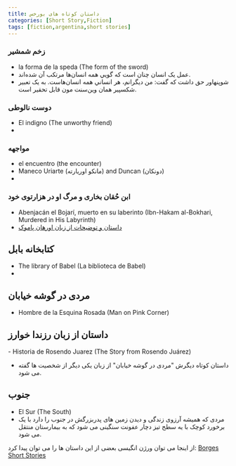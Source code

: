 ```yaml
---
title: داستان کوتاه های بورخس
categories: [Short Story,Fiction]
tags: [fiction,argentina,short stories]
---
```


<style type="text/css"> 
@font-face { font-family: 'Roya'; src: url('../../roya.ttf'); } 
.px-1 {
    font-family: Roya; direction: rtl;
}
.px-1 p {
    font-size:1.5em;
}
/* p { font-family: Roya; direction: rtl; font-size:1.5rem; }  */
/* ul {direction:rtl;font-family: Roya;font-size:1.5rem} */
/* h2 {direction:rtl;font-family: Roya;font-size:2.5rem} */
/* h3 {direction:rtl;font-family: Roya;font-size:2.0rem} */
</style> 

<!-- ## داستان های کوتاه بورخس -->

### زخم شمشیر
- la forma de la speda (The form of the sword)
-  عمل يک انسان چنان است که گويي همه انسان‌ها مرتکب آن شده‌اند.
- شوپنهاور حق داشت که گفت: من ديگرانم، هر انساني همه انسان‌هاست. به يک تعبير شکسپير همان وين‌سنت مون قابل تحقير است.



### دوست نالوطی
- El indigno (The unworthy friend)
- 


### مواجهه
- el encuentro (the encounter)
- Maneco Uriarte (مانکو اوریارته) and Duncan (دونکان)
- 

### ابن حُقان بخاری و مرگ او در هزارتوی خود
- Abenjacán el Bojarí, muerto en su laberinto (Ibn-Hakam al-Bokhari, Murdered in His Labyrinth)
- [داستان و توضیحات از زبان اورهان پاموک](https://www.newyorker.com/podcast/fiction/orhan-pamuk-reads-jorge-luis-borges)


## کتابخانه بابل
- The library of Babel (La biblioteca de Babel)
- 
## مردی در گوشه خیابان
- Hombre de la Esquina Rosada (Man on Pink Corner)

## داستان از زبان رزندا خوارز 
-‌ Historia de Rosendo Juarez (The Story from Rosendo Juárez)
- داستان کوتاه دیگرش "مردی در گوشه خیابان" از زبان یکی دیگر از شخصیت ها گفته می شود.

## جنوب
- El Sur (The South)
- مردی که همیشه آرزوی زندگی و دیدن زمین های پدربزرگش در جنوب را دارد با یک برخورد کوچک با یه سطح تیز دچار عفونت سنگینی می شود که به بیمارستان منتقل می شود. 

از اینجا می توان ورژن انگیسی بعضی از این داستان ها را می توان پیدا کرد:
[Borges Short Stories](https://posthegemony.wordpress.com/wp-content/uploads/2013/02/borges_collected-fictions.pdf)